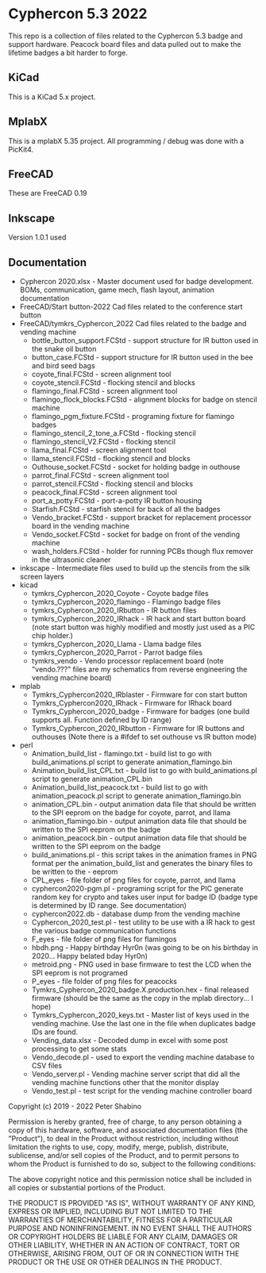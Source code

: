# Cyphercon 5.3 2022 
This repo is a collection of files related to the Cyphercon 5.3 badge and support hardware. 
Peacock board files and data pulled out to make the lifetime badges a bit harder to forge. 

## KiCad
This is a KiCad 5.x project. 

## MplabX
This is a mplabX 5.35 project. All programming / debug was done with a PicKit4.

## FreeCAD
These are FreeCAD 0.19 

## Inkscape
Version 1.0.1 used

## Documentation

- Cyphercon 2020.xlsx - Master document used for badge development. BOMs, communication, game mech, flash layout, animation documentation
- FreeCAD/Start button-2022  Cad files related to the conference start button
- FreeCAD/tymkrs_Cyphercon_2022 Cad files related to the badge and vending machine 
   - bottle_button_support.FCStd - support structure for IR button used in the snake oil button 
   - button_case.FCStd - support structure for IR button used in the bee and bird seed bags
   - coyote_final.FCStd - screen alignment tool
   - coyote_stencil.FCStd - flocking stencil and blocks
   - flamingo_final.FCStd - screen alignment tool
   - flamingo_flock_blocks.FCStd - alignment blocks for badge on stencil machine 
   - flamingo_pgm_fixture.FCStd - programing fixture for flamingo badges
   - flamingo_stencil_2_tone_a.FCStd - flocking stencil
   - flamingo_stencil_V2.FCStd - flocking stencil
   - llama_final.FCStd - screen alignment tool
   - llama_stencil.FCStd - flocking stencil and blocks
   - Outhouse_socket.FCStd - socket for holding badge in outhouse
   - parrot_final.FCStd - screen alignment tool
   - parrot_stencil.FCStd - flocking stencil and blocks
   - peacock_final.FCStd - screen alignment tool
   - port_a_potty.FCStd - port-a-potty IR button housing 
   - Starfish.FCStd - starfish stencil for back of all the badges
   - Vendo_bracket.FCStd - support bracket for replacement processor board in the vending machine
   - Vendo_socket.FCStd - socket for badge on front of the vending machine 
   - wash_holders.FCStd - holder for running PCBs though flux remover in the ultrasonic cleaner
- inkscape - Intermediate files used to build up the stencils from the silk screen layers
- kicad 
   - tymkrs_Cyphercon_2020_Coyote - Coyote badge files
   - tymkrs_Cyphercon_2020_flamingo - Flamingo badge files
   - tymkrs_Cyphercon_2020_IRbutton - IR button files 
   - tymkrs_Cyphercon_2020_IRhack - IR hack and start button board (note start button was highly modified and mostly just used as a PIC chip holder.)
   - tymkrs_Cyphercon_2020_Llama - Llama badge files
   - tymkrs_Cyphercon_2020_Parrot - Parrot badge files 
   - tymkrs_vendo - Vendo processor replacement board (note "vendo.???" files are my schematics from reverse engineering the vending machine board) 
- mplab
    - Tymkrs_Cyphercon2020_IRblaster - Firmware for con start button
    - Tymkrs_Cyphercon2020_IRhack - Firmware for IRhack board 
    - Tymkrs_Cyphercon_2020_badge - Firmware for badges (one build supports all. Function defined by ID range) 
    - Tymkrs_Cyphercon_2020_IRbutton - Firmware for IR buttons and outhouses (Note there is a #ifdef to set outhouse vs IR button mode) 
- perl
   - Animation_build_list - flamingo.txt - build list to go with build_animations.pl script to generate animation_flamingo.bin
   - Animation_build_list_CPL.txt - build list to go with build_animations.pl script to generate animation_CPL.bin
   - Animation_build_list_peacock.txt - build list to go with animation_peacock.pl script to generate animation_flamingo.bin
   - animation_CPL.bin - output animation data file that should be written to the SPI eeprom on the badge for coyote, parrot, and llama
   - animation_flamingo.bin - output animation data file that should be written to the SPI eeprom on the badge
   - animation_peacock.bin - output animation data file that should be written to the SPI eeprom on the badge
   - build_animations.pl - this script takes in the animation frames in PNG format per the animation_build_list and generates the binary files to be written to the - eeprom
   - CPL_eyes - file folder of png files for coyote, parrot, and llama
   - cyphercon2020-pgm.pl - programing script for the PIC generate random key for crypto and takes user input for badge ID (badge type is determined by ID range. See documentation)
   - cyphercon2022.db - database dump from the vending machine 
   - Cyphercon_2020_test.pl - test utility to be use with a IR hack to gest the various badge communication functions
   - F_eyes - file folder of png files for flamingos
   - hbdh.png - Happy birthday Hyr0n (was going to be on his birthday in 2020... Happy belated bday Hyr0n) 
   - metroid.png - PNG used in base firmware to test the LCD when the SPI eeprom is not programed
   - P_eyes - file folder of png files for peacocks
   - Tymkrs_Cyphercon_2020_badge.X.production.hex - final released firmware (should be the same as the copy in the mplab directory... I hope) 
   - Tymkrs_Cyphercon_2020_keys.txt - Master list of keys used in the vending machine. Use the last one in the file when duplicates badge IDs are found. 
   - Vending_data.xlsx - Decoded dump in excel with some post processing to get some stats
   - Vendo_decode.pl - used to export the vending machine database to CSV files
   - Vendo_server.pl - Vending machine server script that did all the vending machine functions other that the monitor display
   - Vendo_test.pl - test script for the vending machine controller board


Copyright (c) 2019 - 2022 Peter Shabino

Permission is hereby granted, free of charge, to any person obtaining a copy of this hardware, software, and associated documentation files 
(the "Product"), to deal in the Product without restriction, including without limitation the rights to use, copy, modify, merge, publish, 
distribute, sublicense, and/or sell copies of the Product, and to permit persons to whom the Product is furnished to do so, subject to the 
following conditions:

The above copyright notice and this permission notice shall be included in all copies or substantial portions of the Product.

THE PRODUCT IS PROVIDED "AS IS", WITHOUT WARRANTY OF ANY KIND, EXPRESS OR IMPLIED, INCLUDING BUT NOT LIMITED TO THE WARRANTIES OF 
MERCHANTABILITY, FITNESS FOR A PARTICULAR PURPOSE AND NONINFRINGEMENT. IN NO EVENT SHALL THE AUTHORS OR COPYRIGHT HOLDERS BE LIABLE 
FOR ANY CLAIM, DAMAGES OR OTHER LIABILITY, WHETHER IN AN ACTION OF CONTRACT, TORT OR OTHERWISE, ARISING FROM, OUT OF OR IN CONNECTION 
WITH THE PRODUCT OR THE USE OR OTHER DEALINGS IN THE PRODUCT.
